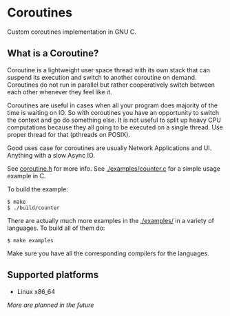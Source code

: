 # Coroutines

Custom coroutines implementation in GNU C.

## What is a Coroutine?

<!-- This is almost an exact copy of "What is a Coroutine?" section from ./examples/counter.c, but it's slightly modified to make more since on the front README page of a GitHub Repo -->

Coroutine is a lightweight user space thread with its own stack that can suspend its execution and switch to another coroutine on demand. Coroutines do not run in parallel but rather cooperatively switch between each other whenever they feel like it.

Coroutines are useful in cases when all your program does majority of the time is waiting on IO. So with coroutines you have an opportunity to switch the context and go do something else. It is not useful to split up heavy CPU computations because they all going to be executed on a single thread. Use proper thread for that (pthreads on POSIX).

Good uses case for coroutines are usually Network Applications and UI. Anything with a slow Async IO.

<!-- End of the copy of the section -->

See [coroutine.h](./coroutine.h) for more info. See [./examples/counter.c](./examples/counter.c) for a simple usage example in C.

To build the example:

```console
$ make
$ ./build/counter
```

There are actually much more examples in the [./examples/](./examples/) in a variety of languages. To build all of them do:

```console
$ make examples
```

Make sure you have all the corresponding compilers for the languages.

## Supported platforms

- Linux x86_64

*More are planned in the future*
